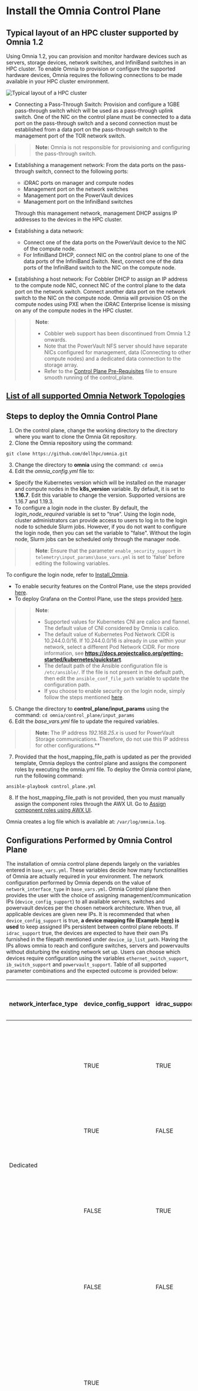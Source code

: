 # Install the Omnia Control Plane

## Typical layout of an HPC cluster supported by Omnia 1.2
Using Omnia 1.2, you can provision and monitor hardware devices such as servers, storage devices, network switches, and InfiniBand switches in an HPC cluster. To enable Omnia to provision or configure the supported hardware devices, Omnia requires the following connections to be made available in your HPC cluster environment. 

![Typical layout of a HPC cluster](../images/Omnia_Architecture.png)

* Connecting a Pass-Through Switch: Provision and configure a 1GBE pass-through switch which will be used as a pass-through uplink switch. One of the NIC on the control plane must be connected to a data port on the pass-through switch and a second connection must be established from a data port on the pass-through switch to the management port of the TOR network switch.  
>> **Note:**  Omnia is not responsible for provisioning and configuring the pass-through switch.
* Establishing a management network: From the data ports on the pass-through switch, connect to the following ports:
	* iDRAC ports on manager and compute nodes
	* Management port on the network switches
	* Management port on the PowerVault devices
	* Management port on the InfiniBand switches  

  Through this management network, management DHCP assigns IP addresses to the devices in the HPC cluster. 
* Establishing a data network: 
	* Connect one of the data ports on the PowerVault device to the NIC of the compute node. 
	* For InfiniBand DHCP, connect NIC on the control plane to one of the data ports of the InfiniBand Switch. Next, connect one of the data ports of the InfiniBand switch to the NIC on the compute node. 
* Establishing a host network: For Cobbler DHCP to assign an IP address to the compute node NIC, connect NIC of the control plane to the data port on the network switch. Connect another data port on the network switch to the NIC on the compute node. Omnia will provision OS on the compute nodes using PXE when the iDRAC Enterprise license is missing on any of the compute nodes in the HPC cluster.

>> __Note__:
>>
>> 	* Cobbler web support has been discontinued from Omnia 1.2 onwards.
>> 	* Note that the PowerVault NFS server should have separate NICs configured for management, data (Connecting to other compute nodes) and a dedicated data connection to the storage array.
>> 	* Refer to the [Control Plane Pre-Requisites](../PreRequisites/Control_Plane_PreReqs.md) file to ensure smooth running of the control_plane.

## [List of all supported Omnia Network Topologies](../SUPPORTED_NETWORK_TOPOLOGY.md)

## Steps to deploy the Omnia Control Plane

1. On the control plane, change the working directory to the directory where you want to clone the Omnia Git repository.
2. Clone the Omnia repository using the command:
``` 
git clone https://github.com/dellhpc/omnia.git 
```
<!---
From release branch: 
``` 
git clone -b release https://github.com/dellhpc/omnia.git 
```-->
3. Change the directory to **omnia** using the command: `cd omnia`
4. Edit the *omnia_config.yml* file to:
* Specify the Kubernetes version which will be installed on the manager and compute nodes in the **k8s_version** variable. By default, it is set to **1.16.7**. Edit this variable to change the version. Supported versions are 1.16.7 and 1.19.3.
* To configure a login node in the cluster. By default, the *login_node_required* variable is set to "true". Using the login node, cluster administrators can provide access to users to log in to the login node to schedule Slurm jobs. However, if you do not want to configure the login node, then you can set the variable to "false". Without the login node, Slurm jobs can be scheduled only through the manager node.

>> __Note__: Ensure that the parameter `enable_security_support` in `telemetry\input_params\base_vars.yml` is set to 'false' before editing the following variables.

To configure the login node, refer to [Install_Omnia](INSTALL_OMNIA_CLI.md).
* To enable security features on the Control Plane, use the steps provided [here](../Security/ENABLE_SECURITY_CONTROL_PLANE.md).
* To deploy Grafana on the Control Plane, use the steps provided [here](../Telemetry_Visualization/TELEMETRY.md).

>> **Note**:
>> * Supported values for Kubernetes CNI are calico and flannel. The default value of CNI considered by Omnia is calico.	
>> * The default value of Kubernetes Pod Network CIDR is 10.244.0.0/16. If 10.244.0.0/16 is already in use within your network, select a different Pod Network CIDR. For more information, see __https://docs.projectcalico.org/getting-started/kubernetes/quickstart__.  
>> * The default path of the Ansible configuration file is `/etc/ansible/`. If the file is not present in the default path, then edit the `ansible_conf_file_path` variable to update the configuration path.
>> * If you choose to enable security on the login node, simply follow the steps mentioned [here](../Security/ENABLE_SECURITY_LOGIN_NODE.md).


5. Change the directory to **control_plane/input_params** using the command: `cd omnia/control_plane/input_params`
6. Edit the *base_vars.yml* file to update the required variables.
>> **Note:** The IP address *192.168.25.x* is used for PowerVault Storage communications. Therefore, do not use this IP address for other configurations.**  
 
7. Provided that the host_mapping_file_path is updated as per the provided template, Omnia deploys the control plane and assigns the component roles by executing the omnia.yml file.  To deploy the Omnia control plane, run the following command: 
```
ansible-playbook control_plane.yml
```  
8. If the host_mapping_file_path is not provided, then you must manually assign the component roles through the AWX UI. Go to [Assign component roles using AWX UI](USING_AWX_PLAYBOOKS.md#assign-component-roles-using-awx-ui).

Omnia creates a log file which is available at: `/var/log/omnia.log`.  


## Configurations Performed by Omnia Control Plane
The installation of omnia control plane depends largely on the variables entered in `base_vars.yml`. These variables decide how many functionalities of Omnia are actually required in your environment.
The network configuration performed by Omnia depends on the value of `network_interface_type` in `base_vars.yml`. Omnia Control plane then provides the user with the choice of assigning management/communication IPs (`device_config_support`) to all available servers, switches and powervault devices per the chosen network architecture. When true, all applicable devices are given new IPs. It is recommended that when `device_config_support` is true, __a device mapping file (Example [here](../../examples/mapping_device_file.csv)) is used__ to keep assigned IPs persistent between control plane reboots. If `idrac_support` true, the devices are expected to have their own IPs furnished in the filepath mentioned under `device_ip_list_path`. Having the IPs allows omnia to reach and configure switches, servers and powervaults without disturbing the existing network set up. Users can choose which devices require configuration using the variables `ethernet_switch_support`, `ib_switch_support` and `powervault_support`. Table of all supported parameter combinations and the expected outcome is provided below:
<table>
<thead>
  <tr>
    <th>   <br>network_interface_type   </th>
    <th>   <br>device_config_support   </th>
    <th>   <br>idrac_support   </th>
    <th>   <br>Outcome   </th>
    <th>   <br>One Touch Config Support   </th>
  </tr>
</thead>
<tbody>
  <tr>
    <td rowspan="4">   <br>Dedicated   </td>
    <td>   <br>TRUE   </td>
    <td>   <br>TRUE   </td>
    <td>   <br>Omnia will assign IPs to all the   management ports of the different devices. iDRAC and PXE provisioning is   supported. Here, ethernet, InfiniBand and powervault configurations are   supported.   </td>
    <td>   <br>Yes   </td>
  </tr>
  <tr>
    <td>   <br>TRUE   </td>
    <td>   <br>FALSE   </td>
    <td>   <br>An assert failure on   control_plane_common will manifest and Omnia Control Plane will fail.   </td>
    <td>   <br>No   </td>
  </tr>
  <tr>
    <td>   <br>FALSE   </td>
    <td>   <br>TRUE   </td>
    <td>   <br>Assuming the device_ip_list is   populated, mgmt_container will not be used to assign the IPs to all the mgmt   ports as a device_ip_list indicates that IP assignment is   already done. However, ethernet, InfiniBand, powervault configurations are   supported.   </td>
    <td>   <br>Yes   </td>
  </tr>
  <tr>
    <td>   <br>FALSE   </td>
    <td>   <br>FALSE   </td>
    <td>   <br>No IPs will be assigned by   Omnia. Provisioning will only be through PXE.   </td>
    <td>   <br>No   </td>
  </tr>
  <tr>
    <td rowspan="4">   <br>lom   </td>
    <td rowspan="2">   <br>TRUE   </td>
    <td rowspan="4">   <br>TRUE   </td>
    <td>   <br>When roce_nic_ip is populated,   Omnia will assign IPs to both the management and data ports. Cobbler/pxe   provisioning will be done via the roce_network_nic.   </td>
    <td>   <br>Yes   </td>
  </tr>
  <tr>
    <td>   <br>When roce_nic_ip is not   populated,  the cobbler container will be used to assign IPs to both the   iDRAC management port and the data ports. Both iDRAC and pxe mode of   provisioning are supported.   </td>
    <td>   <br>No   </td>
  </tr>
  <tr>
    <td rowspan="2">   <br>FALSE   </td>
    <td>   <br>When roce_nic_ip is populated,   management network container will come up, and it will be used to assign the   management and data port IPs. This only will provide internet connection, if   DNS settings are filled in base_vars.yml. <br>   <br>Along with this , Cobbler PXE provisioning will be done   over the high speed  data path or roce.   </td>
    <td>   <br>No   </td>
  </tr>
  <tr>
    <td>   <br>When roce_nic_ip is not   populated, cobbler container will come up and will be responsible for   mgmt. and data IP assignment as well as for providing the DNS configurations(   if the parameters are given)   </td>
    <td>   <br>No   </td>
  </tr>
</tbody>
</table>

>> __Note:__
* When `network interface` type is `lom`, `idrac_support` is assumed to be true irrespective of user input.
* Omnia will not automatically assign IPs to all devices (powervault or ethernet/Infiniband switches) when `network_interface_type` is lom. However, if required, users can follow the [linked steps](USING_AWX_PLAYBOOKS.md#setting-up-static-ips-on-devices-when-the-network-interface-type-is-shared-lom).
* Despite the value of `mgmt_network_nic` and `host_network_nic` being the same in LOM environments, the IPs assigned for management and data should not be in the same range. The start and end values of the management IP range and the host IP range cannot be the same.
* When `roce_network_nic` is provided, the `host_mapping_file_path` is disregarded. This means that static IP assignment is not supported when high speed data paths are used for provisioning.

Once all network configuration is complete, Omnia uses AWX to integrate a centralized log system, receive live updates of running jobs, scheduled jobs, etc. AWX can also be used to assign component roles, install kuberenetes, JupyterHub, Kubeflow, Slurm, Prometheus and Grafana.



Once all network configuration is complete, Omnia uses AWX to integrate a centralized log system, receive live updates of running jobs, scheduled jobs, etc. AWX can also be used to assign component roles, install kuberenetes, JupyterHub, Kubeflow, Slurm, Prometheus and Grafana.

## Credentials used by Omnia

The file `login_vars.yml` is populated with all credentials used by Omnia to deploy services.

If you want to view or edit the *login_vars.yml* file, run the following commands:
1. `cd input_params`
2. `ansible-vault view login_vars.yml --vault-password-file .login_vault_key` or `ansible-vault edit login_vars.yml --vault-password-file .login_vault_key`.

>> **Note**: It is suggested that you use the ansible-vault view or edit commands and that you do not use the ansible-vault decrypt or encrypt commands. If you have used the ansible-vault decrypt or encrypt commands, provide 644 permission to *login_vars.yml*.

## Default Ansible AWX configurations  
* The role used to deploy AWX within the *control_plane.yml* file: *webui_awx*.  
* All the pods are deployed in the specific namespace: *awx*.  
* The AWX reference source code repository: https://github.com/ansible/awx.git 

Omnia performs the following configurations on AWX:
* The organization's name is set to **DellEMC**.
* The project name is set to **omnia** which is the playbook's directory for the templates.
* For networking switches, InfiniBand switches, iDRAC, and PowerVault Storage, four inventories are available- **ethernet_inventory**, **infiniband_inventory**, **idrac_inventory**, **provisioned_idrac_inventory**, and **powervault_me4_inventory**.
* IP addresses of the hosts are stored in **node_inventory**.
* The device credentials are stored in **idrac_credential**, **ethernet_credential**, **infiniband_credential**, and **powervault_me4_credential**. The **node_credential** stores the credentials of nodes in the cluster. 
* Four groups are created under **node_inventory**-manager, compute, login, and nfs. All nodes in the inventory are to be added to these groups from the AWX UI by the user.
* iDRAC, networking switches, InfiniBand switches, and PowerVault storage devices can be configured using the respective templates: **idrac_template**, **ethernet_template**, **infiniband_template**, and **powervault_me4_template**. **deploy_omnia_template** is used to deploy Kubernetes and Slurm on the compute nodes. 
* Schedules are created for the **node_inventory_job** (every **60 minutes**) and the **device_inventory_job** (**once daily**) to dynamically retrieve and update node and device details to AWX. These jobs can also be run manually (node_inventory_job, device_inventory_job) if required.

>> **Note**: The AWX configurations are automatically performed by Omnia, and Dell Technologies recommends that you do not change the default configurations that are provided by Omnia as the functionality may be impacted.  

The AWX UI can be used to run playbooks such as `omnia.yml`. To set up red hat subscription, Slurm, Kubernetes, JupyterHub , configure devices etc, check out [Using AWX Playbooks](USING_AWX_PLAYBOOKS.md).


## Creating a new cluster 
From Omnia 1.2, the cobbler container OS will follow the OS on the control plane but will deploy multiple OS's based on the `provision_os` value in `base_vars.yml`.

 * When creating a new cluster, ensure that the iDRAC state is not PXE.
 * On adding the cluster, run the iDRAC template before running `control_plane.yml`
 * If the new cluster is to run on a different OS than the previous cluster, update the parameters `provision_os` and `iso_file_path` in `base_vars.yml`. Then run `control_plane.yml` 
 
>> Example: In a scenario where the user wishes to deploy Red Hat and Rocky on their multiple servers, below are the steps they would use:
>> 1. Set `provision_os` to redhat and `iso_file_path` to `/root/RedHat-8.5-DVD-x86_64-Current.iso`.
>> 2. Run `control_plane.yml` to provision leap and create a profile called `RedHat-x86_64` in the cobbler container.
>> 3. Set `provision_os` to rocky and `iso_file_path` to `/root/Rocky-8.x-x86_64-minimal.iso`.
>> 4. Run `control_plane.yml` to provision rocky and create a profile called `rocky-x86_64` in the cobbler container.


>> __Note:__ All compute nodes in a cluster must run the same OS. 

